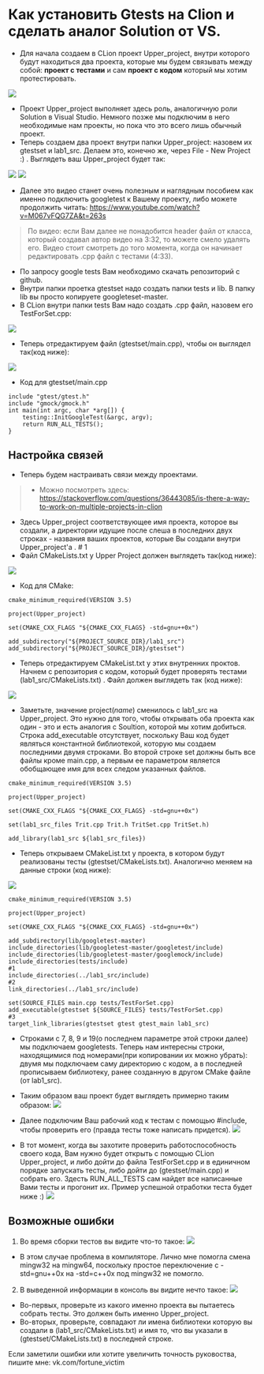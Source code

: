 # Как установить Gtests на Clion и сделать аналог Solution от VS. #

- Для начала создаем в CLion проект Upper_project, внутри которого будут находиться два проекта, которые мы будем связывать между собой: **проект с тестами** и сам **проект с кодом** который мы хотим протестировать.

![](https://sun9-23.userapi.com/impf/tXDVbPOQB0fHe7tgoBopolfVxhkTb6F6yfSR5g/p89bH6OnQzk.jpg?size=515x494&quality=96&proxy=1&sign=e2ef83fb7dfb7f5cbd7cc2aa8432dd31 )

- Проект Upper_project выполняет здесь роль, аналогичную роли Solution в Visual Studio. Немного позже мы подключим в него необходимые нам проекты, но пока что это всего лишь обычный проект.
- Теперь создаем два проект внутри папки Upper_project: назовем их gtestset и lab1_src. Делаем это, конечно же, через File - New Project :) . Выглядеть ваш Upper_project будет так:

![](https://sun9-67.userapi.com/impf/QCLLmEJh3xhazxdmluJZOw5igolaQaeMEr_yqA/m_yWgw6AXOs.jpg?size=514x365&quality=96&proxy=1&sign=1e968e88963bfb474d6789eaded46185)
![](https://sun9-44.userapi.com/impf/D5JYewe3vx_haByaRvTfx8OLHXJYXY7EBMkVIA/B557AYwHMFc.jpg?size=273x175&quality=96&proxy=1&sign=8c3441618fe14c1b56a3dd853538c33b)
- Далее это видео станет очень полезным и наглядным пособием как именно подключить googletest к Вашему проекту, либо можете продолжить читать:
https://www.youtube.com/watch?v=M067vFQG7ZA&t=263s
>По видео: если Вам далее не понадобится header файл от класса, который создавал автор видео на 3:32, то можете смело удалять его. Видео стоит смотреть до того момента, когда он начинает редактировать .cpp файл с тестами (4:33).

- По запросу google tests Вам необходимо скачать репозиторий с github.
- Внутри папки проетка gtestset надо создать папки tests и lib. В папку lib вы просто копируете googleteset-master.
- В CLion внутри папки tests Вам надо создать .cpp файл, назовем его TestForSet.cpp:

![](https://sun9-44.userapi.com/impf/zfMABEgAhXkVyhqJoavYYbMs0zf5Nswjc8SFlg/9xJaLiUm1po.jpg?size=494x219&quality=96&proxy=1&sign=4251e88baa2fc6156b01dc44404198bd)

- Теперь отредактируем файл (gtestset/main.cpp), чтобы он выглядел так(код ниже):

![](https://sun9-57.userapi.com/impf/z7RlntaeZ0YvJzB83XyQXu5snCpCJ6yNiKiBlw/w-wfFjbNDjw.jpg?size=873x314&quality=96&proxy=1&sign=b6cf3e87d82e136f525be7db52cbc711)

- Код для gtestset/main.cpp
```
include "gtest/gtest.h"
include "gmock/gmock.h"
int main(int argc, char *arg[]) {
    testing::InitGoogleTest(&argc, argv);
    return RUN_ALL_TESTS();
}
```
## Настройка связей ##
- Теперь будем настраивать связи между проектами.
> - Можно посмотреть здесь: https://stackoverflow.com/questions/36443085/is-there-a-way-to-work-on-multiple-projects-in-clion

- Здесь Upper_project соответствующее имя проекта, которое вы создали, а директории идущие после слеша в последних двух строках - названия ваших проектов, которые Вы создали внутри Upper_project'а . # 1
- Файл CMakeLists.txt у Upper Project должен выглядеть так(код ниже):

![](https://sun9-10.userapi.com/impf/xJug5YxYF-RyK87oGynHQl4X43kw2qbqNAhgkg/83V6lgAU4xI.jpg?size=844x204&quality=96&proxy=1&sign=cbf6b9f254a80a277b8c948299ba4a38)

- Код для CMake:

```
cmake_minimum_required(VERSION 3.5)

project(Upper_project)

set(CMAKE_CXX_FLAGS "${CMAKE_CXX_FLAGS} -std=gnu++0x")

add_subdirectory("${PROJECT_SOURCE_DIR}/lab1_src")
add_subdirectory("${PROJECT_SOURCE_DIR}/gtestset")

```


- Теперь отредактируем CMakeList.txt у этих внутренних проктов. Начнем с репозитория с кодом, который будет проверять тестами (lab1_src/CMakeLists.txt) . Файл должен выглядеть так (код ниже):

![](https://sun9-22.userapi.com/impf/gipzDDcvh4STA0-7Qk95ty114MBWllTKZlcQjg/5_Z_072lYKI.jpg?size=884x356&quality=96&proxy=1&sign=fc2a19dd3252c52309f1b3a8ab6b3c1e)

- Заметьте, значение project(*name*) сменилось с lab1_src на Upper_project. Это нужно для того, чтобы открывать оба проекта как один - это и есть аналогия с Soultion, которой мы хотим добиться. Строка add_executable отсутствует, поскольку Ваш код будет являться константной библиотекой, которую мы создаем последними двумя строками. Во второй строке set должны быть все файлы кроме main.cpp, а первым ее параметром является обобщающее имя для всех следом указанных файлов.

```
cmake_minimum_required(VERSION 3.5)

project(Upper_project)

set(CMAKE_CXX_FLAGS "${CMAKE_CXX_FLAGS} -std=gnu++0x")

set(lab1_src_files Trit.cpp Trit.h TritSet.cpp TritSet.h)

add_library(lab1_src ${lab1_src_files})
```

- Теперь открываем CMakeList.txt у проекта, в котором будут реализованы тесты (gtestset/CMakeLists.txt). Аналогично меняем на данные строки (код ниже):

![](https://sun9-8.userapi.com/impf/LyNKymbJz1l3qhLJFpLQHXHwdX3JrwEN--G6Xw/N19KYkQhfdA.jpg?size=919x407&quality=96&proxy=1&sign=84512286c7fa116dd0e303387108cca6)

```
cmake_minimum_required(VERSION 3.5)

project(Upper_project)

set(CMAKE_CXX_FLAGS "${CMAKE_CXX_FLAGS} -std=gnu++0x")

add_subdirectory(lib/googletest-master)
include_directories(lib/googletest-master/googletest/include)
include_directories(lib/googletest-master/googlemock/include)
include_directories(tests/include)
#1
include_directories(../lab1_src/include)
#2
link_directories(../lab1_src/include)

set(SOURCE_FILES main.cpp tests/TestForSet.cpp)
add_executable(gtestset ${SOURCE_FILES} tests/TestForSet.cpp)
#3
target_link_libraries(gtestset gtest gtest_main lab1_src) 
```

- Строками с 7, 8, 9 и 19(о последнем параметре этой строки далее) мы подключаем googletests. Теперь нам интересны строки, находящимися под номерами(при копировании их можно убрать): двумя мы подключаем саму директорию с кодом, а в последней прописываем библиотеку, ранее созданную в другом CMake файле (от lab1_src).

- Таким образом ваш проект будет выглядеть примерно таким образом:
![](https://sun9-73.userapi.com/impf/4gqrk4JwrFHSXPA1EBkt95bQS32oOHNJanvMyA/e0tX5zg35_g.jpg?size=513x619&quality=96&proxy=1&sign=e6b34396586f2f0eba3402dc16f5c7e3)

- Далее подключим Ваш рабочий код к тестам с помощью #include, чтобы проверить его (правда тесты тоже написать придется).
![](https://sun9-45.userapi.com/impf/eKqyub0UMPSW-bPuNc98X2xzF2_S1hhOyAKAKQ/_Drz3hmqbes.jpg?size=741x323&quality=96&proxy=1&sign=f86882020d17b4124316640670d165b3)

- В тот момент, когда вы захотите проверить работоспособность своего кода, Вам нужно будет открыть с помощью CLion Upper_project, и либо дойти до файла TestForSet.cpp и в единичном порядке запускать тесты, либо дойти до (gtestset/main.cpp) и собрать его. Здесть RUN_ALL_TESTS сам найдет все написанные Вами тесты и прогонит их. Пример успешной отработки теста будет ниже :)
![](https://sun9-20.userapi.com/impf/wK6ymqxbRe8mJ7IOLFJk4yep4ZoVM3is-YP5BA/sP8A9iJGvEA.jpg?size=1600x984&quality=96&proxy=1&sign=fecf2c6310a5dc9b1241657875d2d8e9)

## Возможные ошибки ##
1) Во время сборки тестов вы видите что-то такое:
![](https://sun9-2.userapi.com/impf/CRJol4CMH8Oqx_Me7XiR9JDsQV4LBVZfZds_xw/NSN7e7h1J1I.jpg?size=1533x407&quality=96&proxy=1&sign=ba469729a195d304aeb96216d644cfe3)
 - В этом случае проблема в компиляторе. Лично мне помогла смена mingw32 на mingw64, поскольку простое переключение с -std=gnu++0x на -std=c++0x под mingw32 не помогло.
2) В выведенной информации в консоль вы видите нечто такое:
![](https://sun9-7.userapi.com/impf/tjxrWuhBY7hpWz1pPlsJXmtLQWKtBCincLHY8Q/7cl1u9jQZw0.jpg?size=1026x144&quality=96&proxy=1&sign=90a405f804231ba3cfdedc34fc2bf298)
- Во-первых, проверьте из какого именно проекта вы пытаетесь собрать тесты. Это должен быть именно Upper_project.
- Во-вторых, проверьте, совпадают ли имена библиотеки которую вы создали в (lab1_src/CMakeLists.txt) и имя то, что вы указали в (gtestset/CMakeLists.txt) в последней строке.

Если заметили ошибки или хотите увеличить точность руковоства, пишите мне: vk.com/fortune_victim
